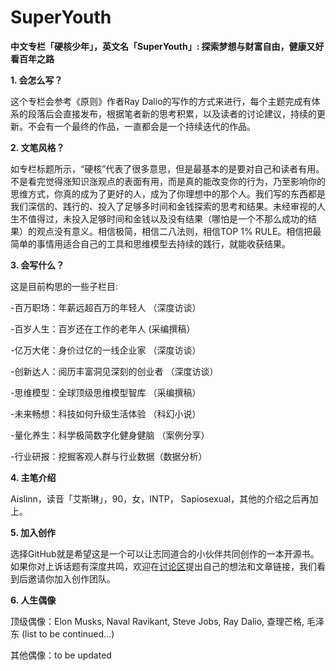 # SuperYouth
<b>中文专栏「硬核少年」，英文名「SuperYouth」:  探索梦想与财富自由，健康又好看百年之路</b>

<b>1. 会怎么写？</b> 

这个专栏会参考《原则》作者Ray Dalio的写作的方式来进行，每个主题完成有体系的段落后会直接发布，根据笔者新的思考积累，以及读者的讨论建议，持续的更新。不会有一个最终的作品，一直都会是一个持续迭代的作品。

<b>2. 文笔风格？</b> 

如专栏标题所示，“硬核”代表了很多意思，但是最基本的是要对自己和读者有用。不是看完觉得涨知识涨观点的表面有用，而是真的能改变你的行为，乃至影响你的思维方式，你真的成为了更好的人，成为了你理想中的那个人。我们写的东西都是我们深信的、践行的、投入了足够多时间和金钱探索的思考和结果。未经审视的人生不值得过，未投入足够时间和金钱以及没有结果（哪怕是一个不那么成功的结果）的观点没有意义。相信极简，相信二八法则，相信TOP 1% RULE。相信把最简单的事情用适合自己的工具和思维模型去持续的践行，就能收获结果。

<b>3. 会写什么？</b> 

这是目前构思的一些子栏目:

-百万职场：年薪远超百万的年轻人 （深度访谈）

-百岁人生：百岁还在工作的老年人  (采编撰稿）

-亿万大佬：身价过亿的一线企业家  （深度访谈）

-创新达人：阅历丰富洞见深刻的创业者  （深度访谈）

-思维模型：全球顶级思维模型智库  （采编撰稿）
 
-未来畅想：科技如何升级生活体验  （科幻小说）  

-量化养生：科学极简数字化健身健脑 （案例分享）     

-行业研报：挖掘客观人群与行业数据（数据分析）

<b>4. 主笔介绍</b> 

Aislinn，读音「艾斯琳」，90，女，INTP， Sapiosexual，其他的介绍之后再加上。

<b>5. 加入创作</b> 

选择GitHub就是希望这是一个可以让志同道合的小伙伴共同创作的一本开源书。如果你对上诉话题有深度共鸣，欢迎在<a href="https://github.com/AislinnChen/SuperYouth/discussions">讨论区</a>提出自己的想法和文章链接，我们看到后邀请你加入创作团队。

<b>6. 人生偶像</b> 

顶级偶像：Elon Musks, Naval Ravikant, Steve Jobs, Ray Dalio, 查理芒格, 毛泽东 (list to be continued...)

其他偶像：to be updated



